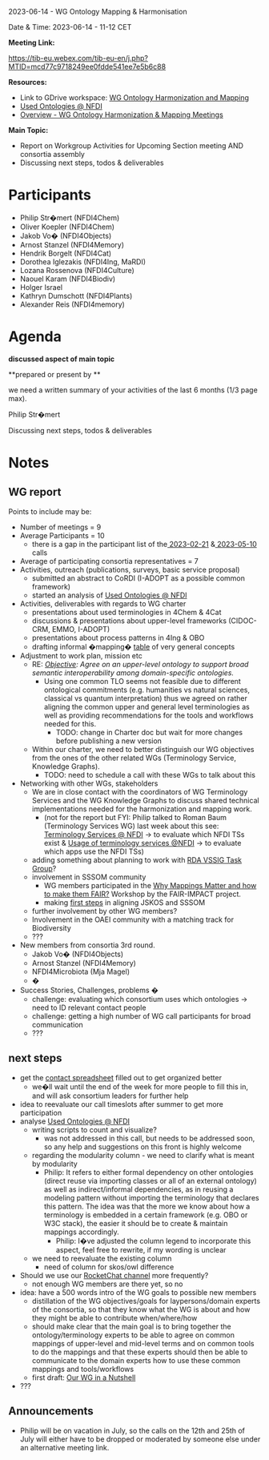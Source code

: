 <a id="_5l7hdhn1spdj"></a>2023\-06\-14 \- WG Ontology Mapping & Harmonisation

Date & Time: 2023\-06\-14 \- 11\-12 CET

**Meeting Link:**

[https://tib\-eu\.webex\.com/tib\-eu\-en/j\.php?MTID=mcd77c9718249ee0fdde541ee7e5b6c88](https://tib-eu.webex.com/tib-eu-en/j.php?MTID=mcd77c9718249ee0fdde541ee7e5b6c88)

**Resources:**

- Link to GDrive workspace:
  [WG Ontology Harmonization and Mapping](https://drive.google.com/drive/folders/1hLgFgzp0cS_Pi8hpI9zOD7DcY3SUXRNH)
- [Used Ontologies @ NFDI](https://docs.google.com/spreadsheets/d/1UAfDKo2gKiaFldEeitMUcO8Gl1Fjyb_r_bp1V4JW0Es/edit#gid=0)
- [Overview \- WG Ontology Harmonization & Mapping Meetings](https://docs.google.com/document/d/14z6kuAdVaiflWUtjqk3LKt-hqg_DeaRCpLY7TFo1PoU/edit)

**Main Topic:**

- Report on Workgroup Activities for Upcoming Section meeting AND consortia
  assembly
- Discussing next steps, todos & deliverables

# <a id="_4in35gwl6myp"></a>Participants

- Philip Str�mert \(NFDI4Chem\)
- Oliver Koepler \(NFDI4Chem\)
- Jakob Vo� \(NFDI4Objects\)
- Arnost Stanzel \(NFDI4Memory\)
- Hendrik Borgelt \(NFDI4Cat\)
- Dorothea Iglezakis \(NFDI4Ing, MaRDI\)
- Lozana Rossenova \(NFDI4Culture\)
- Naouel Karam \(NFDI4Biodiv\)
- Holger Israel
- Kathryn Dumschott \(NFDI4Plants\)
- Alexander Reis \(NFDI4memory\)

# <a id="_3cakx2qk2ogo"></a>Agenda

**discussed aspect of main topic**

**prepared or present by **

we need a written summary of your activities of the last 6 months \(1/3 page
max\)\.

Philip Str�mert

Discussing next steps, todos & deliverables

# <a id="_t8kz9ak9as8n"></a>Notes

## <a id="_d2xck6dxs8b7"></a>WG report

Points to include may be:

- Number of meetings = 9
- Average Participants = 10
  - there is a gap in the participant list of
    the[ 2023\-02\-21](https://docs.google.com/document/d/15_Os_JWtbCoyS2MYuX6SVIhunMiOvDHYgw2egpleMtc)
    &[ 2023\-05\-10](https://docs.google.com/document/d/1H56_DYPSznnMwBVs20doFkm_HQ5zkXmf7YoGw86TcKU)
    calls
- Average of participating consortia representatives = 7
- Activities, outreach \(publications, surveys, basic service proposal\)
  - submitted an abstract to CoRDI \(I\-ADOPT as a possible common framework\)
  - started an analysis of
    [Used Ontologies @ NFDI](https://docs.google.com/spreadsheets/d/1UAfDKo2gKiaFldEeitMUcO8Gl1Fjyb_r_bp1V4JW0Es)
- Activities, deliverables with regards to WG charter
  - presentations about used terminologies in 4Chem & 4Cat
  - discussions & presentations about upper\-level frameworks \(CIDOC\-CRM,
    EMMO, I\-ADOPT\)
  - presentations about process patterns in 4Ing & OBO
  - drafting informal �mapping�
    [table](https://docs.google.com/spreadsheets/d/1UAfDKo2gKiaFldEeitMUcO8Gl1Fjyb_r_bp1V4JW0Es/edit#gid=1839424810)
    of very general concepts
- Adjustment to work plan, mission etc
  - RE:
    [_Objective_](https://docs.google.com/document/d/1GUh7K0Sy8tyrKZ4-BEizb-9Qa0tt3uzE/edit#heading=h.wj2xmb4q8ovw)_:
    Agree on an upper\-level ontology to support broad semantic interoperability
    among domain\-specific ontologies\._
    - Using one common TLO seems not feasible due to different ontological
      commitments \(e\.g\. humanities vs natural sciences, classical vs quantum
      interpretation\) thus we agreed on rather aligning the common upper and
      general level terminologies as well as providing recommendations for the
      tools and workflows needed for this\.
      - TODO: change in Charter doc but wait for more changes before publishing
        a new version
  - Within our charter, we need to better distinguish our WG objectives from the
    ones of the other related WGs \(Terminology Service, Knowledge Graphs\)\.
    - TODO: need to schedule a call with these WGs to talk about this
- Networking with other WGs, stakeholders
  - We are in close contact with the coordinators of WG Terminology Services and
    the WG Knowledge Graphs to discuss shared technical implementations needed
    for the harmonization and mapping work\.
    - \(not for the report but FYI: Philip talked to Roman Baum \(Terminology
      Services WG\) last week about this see:
      [Terminology Services @ NFDI](https://docs.google.com/spreadsheets/d/1jLXHNuDKbGQBIWds5lDuNKj-GHIqHluEpfF5so5nF8g/edit#gid=908635141)
      \-> to evaluate which NFDI TSs exist &
      [Usage of terminology services @NFDI](https://docs.google.com/spreadsheets/d/1BMT38yvHdxJLEiumydI7dsbZknIewdN9Ooi2ekVfaks/)
      \-> to evaluate which apps use the NFDI TSs\)
  - adding something about planning to work with
    [RDA VSSIG Task Group](https://www.rd-alliance.org/groups/vocabulary-services-interest-group.html)?
  - involvement in SSSOM community
    - WG members participated in the
      [Why Mappings Matter and how to make them FAIR?](https://fair-impact.eu/events/fairimpact-events/why-mappings-matter-and-how-make-them-fair)
      Workshop by the FAIR\-IMPACT project\.
    - making [first steps](https://github.com/gbv/jskos/issues/108) in aligning
      JSKOS and SSSOM
  - further involvement by other WG members?
  - Involvement in the OAEI community with a matching track for Biodiversity
  - ???
- New members from consortia 3rd round\.
  - Jakob Vo� \(NFDI4Objects\)
  - Arnost Stanzel \(NFDI4Memory\)
  - NFDI4Microbiota \(Mja Magel\)
  - �
- Success Stories, Challenges, problems �
  - challenge: evaluating which consortium uses which ontologies \-> need to ID
    relevant contact people
  - challenge: getting a high number of WG call participants for broad
    communication
  - ???

## <a id="_6uwohnokzyyl"></a>next steps

- get the
  [contact spreadsheet](https://docs.google.com/spreadsheets/d/1UAfDKo2gKiaFldEeitMUcO8Gl1Fjyb_r_bp1V4JW0Es/edit#gid=3857951)
  filled out to get organized better
  - we�ll wait until the end of the week for more people to fill this in, and
    will ask consortium leaders for further help
- idea to reevaluate our call timeslots after summer to get more participation
- analyse
  [Used Ontologies @ NFDI](https://docs.google.com/spreadsheets/d/1UAfDKo2gKiaFldEeitMUcO8Gl1Fjyb_r_bp1V4JW0Es)
  - writing scripts to count and visualize?
    - was not addressed in this call, but needs to be addressed soon, so any
      help and suggestions on this front is highly welcome
  - regarding the modularity column \- we need to clarify what is meant by
    modularity
    - Philip: It refers to either formal dependency on other ontologies \(direct
      reuse via importing classes or all of an external ontology\) as well as
      indirect/informal dependencies, as in reusing a modeling pattern without
      importing the terminology that declares this pattern\. The idea was that
      the more we know about how a terminology is embedded in a certain
      framework \(e\.g\. OBO or W3C stack\), the easier it should be to create &
      maintain mappings accordingly\.
      - Philip: I�ve adjusted the column legend to incorporate this aspect, feel
        free to rewrite, if my wording is unclear
  - we need to reevaluate the existing column
    - need of column for skos/owl difference
- Should we use our
  [RocketChat channel](https://all-chat.nfdi.de/channel/section-metadata-wg-onto)
  more frequently?
  - not enough WG members are there yet, so no
- idea: have a 500 words intro of the WG goals to possible new members
  - distillation of the WG objectives/goals for laypersons/domain experts of the
    consortia, so that they know what the WG is about and how they might be able
    to contribute when/where/how
  - should make clear that the main goal is to bring together the
    ontology/terminology experts to be able to agree on common mappings of
    upper\-level and mid\-level terms and on common tools to do the mappings and
    that these experts should then be able to communicate to the domain experts
    how to use these common mappings and tools/workflows
  - first draft:
    [Our WG in a Nutshell](https://docs.google.com/document/d/1TNAMN51ZVxGBSZO8YoxC4pmfh509Wg1iPa4tN_Vzr_E/)
- ???

## <a id="_7ez0q5n11cev"></a>Announcements

- Philip will be on vacation in July, so the calls on the 12th and 25th of July
  will either have to be dropped or moderated by someone else under an
  alternative meeting link\.

